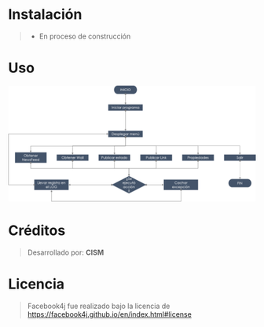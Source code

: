 # Instalación
>  - En proceso de construcción

# Uso
![Diagrama](https://github.com/C1N7Y4/-fbcmd4j/blob/master/Diagrama.png)

# Créditos
> Desarrollado por:
> **CISM**
# Licencia
> Facebook4j fue realizado bajo la
> licencia de
> https://facebook4j.github.io/en/index.html#license
